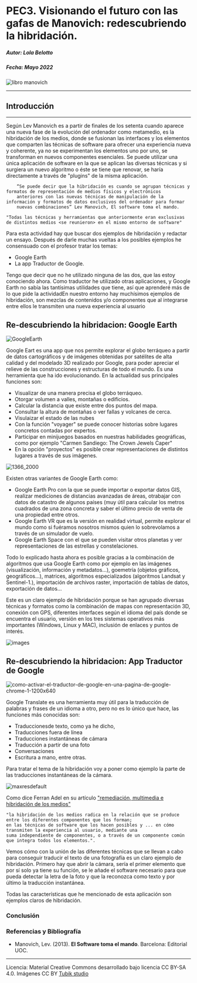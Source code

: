 # PEC3. Visionando el futuro con las gafas de Manovich: redescubriendo la hibridación.
##### Autor: ***Lola Belotto***
##### Fecha: Mayo 2022
![libro manovich](https://user-images.githubusercontent.com/104820395/166888962-618c79b7-cd19-46ef-87d1-ffac616afd5a.jpg)
***
## **Introducción**
***
Según Lev Manovich es a partir de finales de los setenta cuando aparece una nueva fase de la evolución del ordenador como metamedio, es la hibridación de los medios, donde se fusionan las interfaces y los elementos que comparten las técnicas de software para ofrecer una experiencia nueva y coherente, ya no se experimentan los elementos uno por uno, se transforman en nuevos componentes esenciales. Se puede utilizar una única aplicación de software en la que se aplican las diversas técnicas y si surgiera un nuevo algoritmo o éste se tiene que renovar, se haría directamente a través de "plugins" de la misma aplicación.

~~~
    “Se puede decir que la hibridación es cuando se agrupan técnicas y formatos de representación de medios físicos y electrónicos
    anteriores con las nuevas técnicas de manipulación de la información y formatos de datos exclusivos del ordenador para formar 
    nuevas combinaciones” Lev Manovich, El software toma el mando.
~~~
~~~
"Todas las técnicas y herramientas que anteriormente eran exclusivas de distintos medios <se reunieron> en el mismo entorno de software"
~~~

Para esta actividad hay que buscar dos ejemplos de hibridación y redactar un ensayo. Después de darle muchas vueltas a los posibles ejemplos he consensuado con el profesor tratar los temas:
- Google Earth
- La app Traductor de Google.
 
Tengo que decir que no he utilizado ninguna de las dos, que las estoy conociendo ahora. Como traductor he utilizado otras aplicaciones, y Google Earth no sabía las tantísimas utilidades que tiene, así que aprenderé más de lo que pide la actividadEn nuestro entorno hay muchísimos ejemplos de hibridación, son mezclas de contenidos y/o componentes que al integrarse entre ellos le transmiten una nueva experiencia al usuario 

## Re-descubriendo la hibridacion: Google Earth

![GoogleEarth](https://user-images.githubusercontent.com/104820395/167006066-8b168553-2be0-4a14-a530-0519ca6ca15e.jpeg)


Google Eart es una app que nos permite explorar el globo terráqueo a partir de datos cartográficos y de imágenes obtenidas por satélites de alta calidad y del modelado 3D realizado por Google, para poder apreciar el relieve de las construcciones y estructuras de todo el mundo.
Es una herramienta que ha ido evolucionando. En la actualidad sus principales funciones son:
* Visualizar de una manera precisa el globo terráqueo.
* Otorgar volumen a valles, montañas o edificios.
* Calcular la distancia que existe entre dos puntos del mapa.
* Consultar la altura de montañas o ver fallas y volcanes de cerca.
* Visulaizar el estado de las nubes
* Con la función "voyager" se puede conocer historias sobre lugares concretos contadas por expertos.
* Participar en minijuegos basados en nuestras habilidades geográficas, como por ejemplo "Carmen Sandiego: The Crown Jewels Caper"
* En la opción "proyectos" es posible crear representaciones de distintos lugares a través de sus imágenes.



![1366_2000](https://user-images.githubusercontent.com/104820395/167016493-155841f1-83fe-41ea-8770-e4c04050a3ac.png)



Existen otras variantes de Google Earth como:
- Google Earth Pro con la que se puede importar o exportar datos GIS, realizar mediciones de distancias avanzadas de áreas, otrabajar con datos de catastro de algunos países (muy útil para calcular los metros cuadrados de una zona concreta y saber el último precio de venta de una propiedad entre otros.
- Google Earth VR que es la versión en realidad virtual, permite explorar el mundo como si fuéramos nosotros mismos quien lo sobrevolamos a través de un simulador de vuelo.
- Google Earth Space con el que se pueden visitar otros planetas y ver representaciones de las estrellas y constelaciones.

Todo lo explicado hasta ahora es posible gracias a la combinación de algoritmos que usa Google Earth como por ejemplo en las imágenes (visualización, información y metadatos...), goemetría (objetos gráficos, geográficos...), matrices, algoritmos especializados (algoritmos Landsat y Sentinel-1.), importación de archivos raster, importación de tablas de datos, exportación de datos...

Este es un claro ejemplo de hibridación porque se han agrupado diversas técnicas y formatos como la combinación de mapas con representación 3D, conexión con GPS, diferentes interfaces según el idioma del país donde se encuentra el usuario, versión en los tres sistemas operativos más importantes (Windows, Linux y MAC), inclusión de enlaces y puntos de interés.


![images](https://user-images.githubusercontent.com/104820395/167017510-267b7d6b-1bcf-4758-a2a3-8f3e6c7f1035.jpeg)

## Re-descubriendo la hibridacion: App Traductor de Google

![como-activar-el-traductor-de-google-en-una-pagina-de-google-chrome-1-1200x640](https://user-images.githubusercontent.com/104820395/167497421-2d55e3e9-abb7-4531-b5e4-b31bdff46b6f.jpeg)


Google Translate es una herramienta muy útil para la traducción de palabras y frases de un idioma a otro, pero no es lo único que hace, las funciones más conocidas son:
* Traduccionesde texto, como ya he dicho,
* Traducciones fuera de línea
* Traducciones instantáneas de cámara
* Traducción a partir de una foto
* Conversaciones
* Escritura a mano, entre otras.

Para tratar el tema de la hibridación voy a poner como ejemplo la parte de las traducciones instantáneas de la cámara. 

![maxresdefault](https://user-images.githubusercontent.com/104820395/167498056-6e760859-d567-4da5-aa5a-f6d9395a42ef.jpeg)

Como dice Ferran Adel en su artículo ["remediación, multimedia e hibridación de los medios"](http://multimedia.uoc.edu/blogs/fem/es/remediacio-multimedia-i-hibridacio-dels-mitjans/)
~~~
"la hibridación de los medios radica en la relación que se produce entre los diferentes componentes que los forman;
en las técnicas de software que los hacen posibles y ... en cómo transmiten la experiencia al usuario, mediante una 
suma independiente de componentes, o a través de un componente común que integra todos los elementos.". 
~~~
Vemos cómo con la unión de las diferentes técnicas que se llevan a cabo para conseguir traducir el texto de una fotografía es un claro ejemplo de hibridación. Primero hay que abrir la cámara, sería el primer elemento que por sí solo ya tiene su función, se le añade el software necesario para que pueda detectar la letra de la foto y que la reconozca como texto y por último la traducción instantánea. 

Todas las características que he mencionado de esta aplicación son ejemplos claros de hibridación.

### Conclusión














### Referencias y Bibliografía

* Manovich, Lev. (2013). **El Software toma el mando**. Barcelona: Editorial UOC. 


----

Licencia: Material Creative Commons desarrollado bajo licencia CC BY-SA 4.0. Imágenes CC BY [Tubik studio](https://blog.tubikstudio.com/how-to-create-original-flat-illustrations-designers-tips/) 
